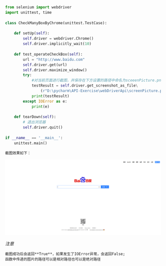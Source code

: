 ```py
from selenium import webdriver
import unittest, time

class CheckManyBoxByChrome(unittest.TestCase):

    def setUp(self):
        self.driver = webdriver.Chrome()
        self.driver.implicitly_wait(10)

    def test_operateCheckBox(self):
        url = "http://www.baidu.com"
        self.driver.get(url)
        self.driver.maximize_window()
        try:
            #对当前页面进行截图，并保存在下方设置的路径中命名为sceeenPicture.png
            testResult = self.driver.get_screenshot_as_file\
                (r"D:\pycharm\API-Exercise\webDriverApi\screenPicture.png")
            print(testResult)
        except IOError as e:
            print(e)

    def tearDown(self):
        # 退出浏览器
        self.driver.quit()

if __name__ == '__main__':
    unittest.main()
 ```
 
	截图效果如下：
![截图](./picture/screenPicture.png)


*注意*

	截图成功后会返回**True**，如果发生了IOError异常，会返回False;
	函数中传递的图片的路径可以是相对路径也可以是绝对路径
	

